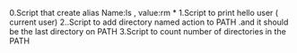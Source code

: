 0.Script that create alias Name:ls , value:rm *
1.Script to print hello user ( current user)
2..Script to add directory named action to PATH .and it should be the last directory on PATH
3.Script to count number  of directories in the PATH
